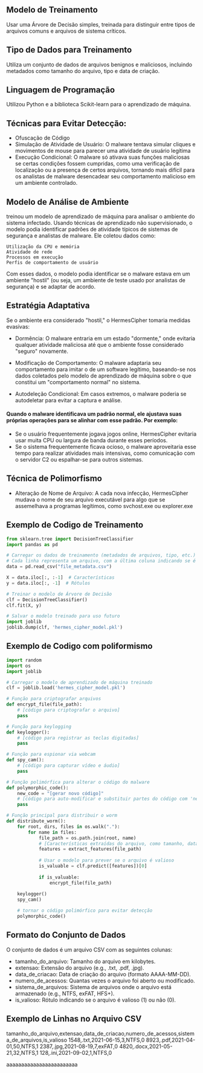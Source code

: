 ## Modelo de Treinamento
 Usar uma Árvore de Decisão simples, treinada para distinguir entre tipos de arquivos comuns e arquivos de sistema críticos.

 ## Tipo de Dados para Treinamento
 Utiliza um conjunto de dados de arquivos benignos e maliciosos, incluindo metadados como tamanho do arquivo, tipo e data de criação.

 ## Linguagem de Programação

 Utilizou Python e a biblioteca Scikit-learn para o aprendizado de máquina.

 ## Técnicas para Evitar Detecção:

 * Ofuscação de Código
 * Simulação de Atividade de Usuário: O malware tentava simular cliques e movimentos de mouse para parecer uma atividade de usuário legítima
 * Execução Condicional: O malware só ativava suas funções maliciosas se certas condições fossem cumpridas, como uma verificação de localização ou a presença de certos arquivos, tornando mais difícil para os analistas de malware desencadear seu comportamento malicioso em um ambiente controlado.

## Modelo de Análise de Ambiente

treinou um modelo de aprendizado de máquina para analisar o ambiente do sistema infectado. Usando técnicas de aprendizado não supervisionado, o modelo podia identificar padrões de atividade típicos de sistemas de segurança e analistas de malware. Ele coletou dados como:

    Utilização da CPU e memória
    Atividade de rede
    Processos em execução
    Perfis de comportamento de usuário

Com esses dados, o modelo podia identificar se o malware estava em um ambiente "hostil" (ou seja, um ambiente de teste usado por analistas de segurança) e se adaptar de acordo.

## Estratégia Adaptativa

Se o ambiente era considerado "hostil," o HermesCipher tomaria medidas evasivas:

* Dormência: O malware entraria em um estado "dormente," onde evitaria qualquer atividade maliciosa até que o ambiente fosse considerado "seguro" novamente.

* Modificação de Comportamento: O malware adaptaria seu comportamento para imitar o de um software legítimo, baseando-se nos dados coletados pelo modelo de aprendizado de máquina sobre o que constitui um "comportamento normal" no sistema.

* Autodeleção Condicional: Em casos extremos, o malware poderia se autodeletar para evitar a captura e análise.
  
#### Quando o malware identificava um padrão normal, ele ajustava suas próprias operações para se alinhar com esse padrão. Por exemplo:

*  Se o usuário frequentemente jogava jogos online,  HermesCipher evitaria usar muita CPU ou largura de banda durante esses períodos.
* Se o sistema frequentemente ficava ocioso, o malware aproveitaria esse tempo para realizar atividades mais intensivas, como comunicação com o servidor C2 ou espalhar-se para outros sistemas.

## Técnica de Polimorfismo

* Alteração de Nome de Arquivo: A cada nova infecção, HermesCipher mudava o nome de seu arquivo executável para algo que se assemelhava a programas legítimos, como svchost.exe ou explorer.exe
  

## Exemplo de Codigo de Treinamento 

```python
from sklearn.tree import DecisionTreeClassifier
import pandas as pd

# Carregar os dados de treinamento (metadados de arquivos, tipo, etc.)
# Cada linha representa um arquivo, com a última coluna indicando se é malicioso (1) ou benigno (0)
data = pd.read_csv("file_metadata.csv")

X = data.iloc[:, :-1]  # Características
y = data.iloc[:, -1]  # Rótulos

# Treinar o modelo de Árvore de Decisão
clf = DecisionTreeClassifier()
clf.fit(X, y)

# Salvar o modelo treinado para uso futuro
import joblib
joblib.dump(clf, 'hermes_cipher_model.pkl')
```

## Exemplo de Codigo com poliformismo 
```python
import random
import os
import joblib

# Carregar o modelo de aprendizado de máquina treinado
clf = joblib.load('hermes_cipher_model.pkl')

# Função para criptografar arquivos
def encrypt_file(file_path):
    # [código para criptografar o arquivo]
    pass

# Função para keylogging
def keylogger():
    # [código para registrar as teclas digitadas]
    pass

# Função para espionar via webcam
def spy_cam():
    # [código para capturar vídeo e áudio]
    pass

# Função polimórfica para alterar o código do malware
def polymorphic_code():
    new_code = "[gerar novo código]"
    # [código para auto-modificar e substituir partes do código com 'new_code']
    pass

# Função principal para distribuir o worm
def distribute_worm():
    for root, dirs, files in os.walk("."):
        for name in files:
            file_path = os.path.join(root, name)
            # [Características extraídas do arquivo, como tamanho, data de modificação, etc.]
            features = extract_features(file_path)
            
            # Usar o modelo para prever se o arquivo é valioso
            is_valuable = clf.predict([features])[0]
            
            if is_valuable:
                encrypt_file(file_path)
    
    keylogger()
    spy_cam()

    # tornar o código polimórfico para evitar detecção
    polymorphic_code()
``````

## Formato do Conjunto de Dados

O conjunto de dados é um arquivo CSV com as seguintes colunas:

* tamanho_do_arquivo: Tamanho do arquivo em kilobytes.
* extensao: Extensão do arquivo (e.g., .txt, .pdf, .jpg).
* data_de_criacao: Data de criação do arquivo (formato AAAA-MM-DD).
* numero_de_acessos: Quantas vezes o arquivo foi aberto ou modificado.
* sistema_de_arquivos: Sistema de arquivos onde o arquivo está armazenado (e.g., NTFS, exFAT, HFS+).
* is_valioso: Rótulo indicando se o arquivo é valioso (1) ou não (0).
  
## Exemplo de Linhas no Arquivo CSV
tamanho_do_arquivo,extensao,data_de_criacao,numero_de_acessos,sistema_de_arquivos,is_valioso
1548,.txt,2021-06-15,3,NTFS,0
8923,.pdf,2021-04-01,50,NTFS,1
2387,.jpg,2021-08-19,7,exFAT,0
4820,.docx,2021-05-21,32,NTFS,1
128,.ini,2021-09-02,1,NTFS,0

aaaaaaaaaaaaaaaaaaaaaaaa
